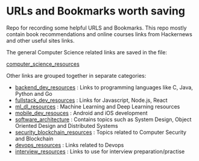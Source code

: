 # URLs and Bookmarks worth saving
Repo for recording some helpful URLS and Bookmarks. This repo mostly contain book recommendations and online courses links from Hackernews and other useful sites links.

The general Computer Science related links are saved in the file:

[computer_science_resources]( computer_science_resources.md)

Other links are grouped together in separate categories:
* [backend_dev_resources](backend_dev_resources.md) : Links to programming languages like C, Java, Python and Go
* [fullstack_dev_resources](fullstack_dev_resources.md) : Links for Javascript, Node.js, React
* [ml_dl_resources](ML_DL_resources.md) : Machine Learning and Deep Learning resources
* [mobile_dev_resouces](mobile_dev_resources.md) : Android and iOS development
* [software_architecture](software_architecture.md) : Contains topics such as System Design, Object Oriented Design and Distributed Systems
* [security_blockchain_resources]( security_blockchain_resources.md) : Topics related to Computer Security and Blockchain
* [devops_resources]( devops_resources.md) : Links related to Devops
* [interview_resources]( interview_resources.md) : Links to use for interview preparation/practise

